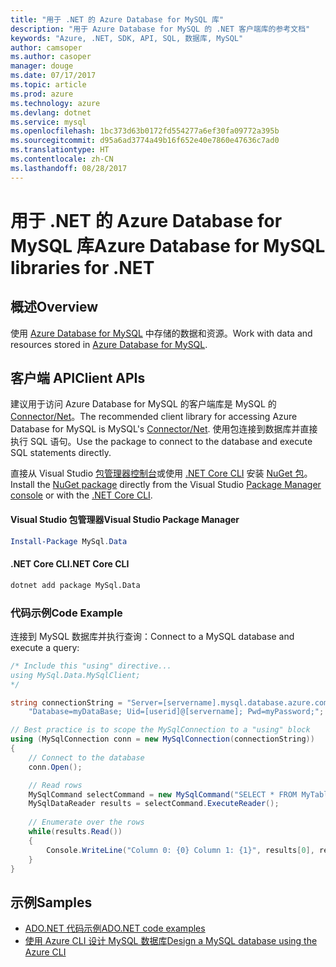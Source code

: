 ```yaml
---
title: "用于 .NET 的 Azure Database for MySQL 库"
description: "用于 Azure Database for MySQL 的 .NET 客户端库的参考文档"
keywords: "Azure, .NET, SDK, API, SQL, 数据库, MySQL"
author: camsoper
ms.author: casoper
manager: douge
ms.date: 07/17/2017
ms.topic: article
ms.prod: azure
ms.technology: azure
ms.devlang: dotnet
ms.service: mysql
ms.openlocfilehash: 1bc373d63b0172fd554277a6ef30fa09772a395b
ms.sourcegitcommit: d95a6ad3774a49b16f652e40e7860e47636c7ad0
ms.translationtype: HT
ms.contentlocale: zh-CN
ms.lasthandoff: 08/28/2017
---
```

# <a name="azure-database-for-mysql-libraries-for-net"></a><span data-ttu-id="bb323-104">用于 .NET 的 Azure Database for MySQL 库</span><span class="sxs-lookup"><span data-stu-id="bb323-104">Azure Database for MySQL libraries for .NET</span></span>

## <a name="overview"></a><span data-ttu-id="bb323-105">概述</span><span class="sxs-lookup"><span data-stu-id="bb323-105">Overview</span></span>

<span data-ttu-id="bb323-106">使用 [Azure Database for MySQL](/azure/mysql/overview) 中存储的数据和资源。</span><span class="sxs-lookup"><span data-stu-id="bb323-106">Work with data and resources stored in [Azure Database for MySQL](/azure/mysql/overview).</span></span>

## <a name="client-apis"></a><span data-ttu-id="bb323-107">客户端 API</span><span class="sxs-lookup"><span data-stu-id="bb323-107">Client APIs</span></span>

<span data-ttu-id="bb323-108">建议用于访问 Azure Database for MySQL 的客户端库是 MySQL 的 [Connector/Net](https://dev.mysql.com/doc/connector-net/en)。</span><span class="sxs-lookup"><span data-stu-id="bb323-108">The recommended client library for accessing Azure Database for MySQL is MySQL's [Connector/Net](https://dev.mysql.com/doc/connector-net/en).</span></span> <span data-ttu-id="bb323-109">使用包连接到数据库并直接执行 SQL 语句。</span><span class="sxs-lookup"><span data-stu-id="bb323-109">Use the package to connect to the database and execute SQL statements directly.</span></span> 

<span data-ttu-id="bb323-110">直接从 Visual Studio [包管理器控制台][PackageManager]或使用 [.NET Core CLI][DotNetCLI] 安装 [NuGet 包](https://www.nuget.org/packages/MySql.Data)。</span><span class="sxs-lookup"><span data-stu-id="bb323-110">Install the [NuGet package](https://www.nuget.org/packages/MySql.Data) directly from the Visual Studio [Package Manager console][PackageManager] or with the [.NET Core CLI][DotNetCLI].</span></span>

#### <a name="visual-studio-package-manager"></a><span data-ttu-id="bb323-111">Visual Studio 包管理器</span><span class="sxs-lookup"><span data-stu-id="bb323-111">Visual Studio Package Manager</span></span>

```powershell
Install-Package MySql.Data
```

#### <a name="net-core-cli"></a><span data-ttu-id="bb323-112">.NET Core CLI</span><span class="sxs-lookup"><span data-stu-id="bb323-112">.NET Core CLI</span></span>

```bash
dotnet add package MySql.Data
```

### <a name="code-example"></a><span data-ttu-id="bb323-113">代码示例</span><span class="sxs-lookup"><span data-stu-id="bb323-113">Code Example</span></span>

<span data-ttu-id="bb323-114">连接到 MySQL 数据库并执行查询：</span><span class="sxs-lookup"><span data-stu-id="bb323-114">Connect to a MySQL database and execute a query:</span></span>

```csharp
/* Include this "using" directive...
using MySql.Data.MySqlClient;
*/

string connectionString = "Server=[servername].mysql.database.azure.com; " +
    "Database=myDataBase; Uid=[userid]@[servername]; Pwd=myPassword;";

// Best practice is to scope the MySqlConnection to a "using" block
using (MySqlConnection conn = new MySqlConnection(connectionString))
{
    // Connect to the database
    conn.Open();

    // Read rows
    MySqlCommand selectCommand = new MySqlCommand("SELECT * FROM MyTable", conn);
    MySqlDataReader results = selectCommand.ExecuteReader();
    
    // Enumerate over the rows
    while(results.Read())
    {
        Console.WriteLine("Column 0: {0} Column 1: {1}", results[0], results[1]);
    }
}
```

## <a name="samples"></a><span data-ttu-id="bb323-115">示例</span><span class="sxs-lookup"><span data-stu-id="bb323-115">Samples</span></span>

- [<span data-ttu-id="bb323-116">ADO.NET 代码示例</span><span class="sxs-lookup"><span data-stu-id="bb323-116">ADO.NET code examples</span></span>](/dotnet/framework/data/adonet/ado-net-code-examples)
- [<span data-ttu-id="bb323-117">使用 Azure CLI 设计 MySQL 数据库</span><span class="sxs-lookup"><span data-stu-id="bb323-117">Design a MySQL database using the Azure CLI</span></span>](https://docs.microsoft.com/azure/mysql/tutorial-design-database-using-cli) 

[PackageManager]: https://docs.microsoft.com/nuget/tools/package-manager-console
[DotNetCLI]: https://docs.microsoft.com/en-us/dotnet/core/tools/dotnet-add-package
